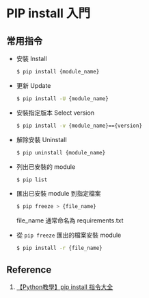 # PIP install 入門

## 常用指令

- 安裝 Install
    
    ```bash
    $ pip install {module_name}
    ```
- 更新 Update
    
    ```bash
    $ pip install -U {module_name}
    ```
- 安裝指定版本 Select version
    
    ```bash
    $ pip install -v {module_name}=={version}
    ```
- 解除安裝 Uninstall

    ```bash
    $ pip uninstall {module_name}
    ```
- 列出已安裝的 module

    ```bash
    $ pip list
    ```
- 匯出已安裝 module 到指定檔案

    ```bash
    $ pip freeze > {file_name}
    ```
    file_name 通常命名為 requirements.txt

- 從 ```pip freeze``` 匯出的檔案安裝 module

    ```bash
    $ pip install -r {file_name}
    ```

## Reference

1. [【Python教學】pip install 指令大全](https://www.maxlist.xyz/2019/07/13/pip-install-python/)